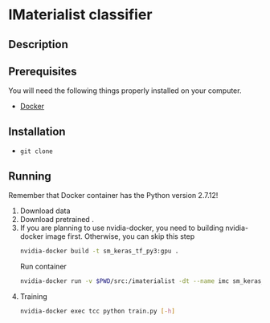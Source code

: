 # IMaterialist classifier

## Description

## Prerequisites

You will need the following things properly installed on your computer.

* [Docker](https://www.docker.com/)

## Installation

* `git clone `

## Running

Remember that Docker container has the Python version 2.7.12!

1. Download data
1. Download pretrained .
2. If you are planning to use nvidia-docker, you need to building nvidia-docker image first. Otherwise, you can skip this step
    ```bash
    nvidia-docker build -t sm_keras_tf_py3:gpu .
    ```
    Run container
    ```bash
    nvidia-docker run -v $PWD/src:/imaterialist -dt --name imc sm_keras_tf_py3:gpu /bin/bash
    ```
3. Training
    ```bash
    nvidia-docker exec tcc python train.py [-h]
    ```